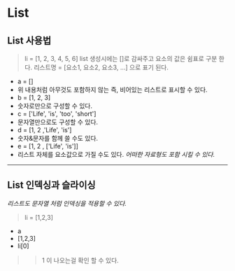 List
===========
## List 사용법
> li = [1, 2, 3, 4, 5, 6]
> list 생성시에는 []로 감싸주고 요소의 값은 쉼표로 구분 한다.
> 리스트명 = [요소1, 요소2, 요소3, ...] 으로 표기 된다.
* a = []
 * 위 내용처럼 아무것도 포함하지 않는 즉, 비어있는 리스트로 표시할 수 있다.
* b = [1, 2, 3]
 * 숫자로만으로 구성할 수 있다.
* c = ['Life', 'is', 'too', 'short']
 * 문자열만으로도 구성할 수 있다.
* d = [1, 2 ,'Life', 'is']
 * 숫자&문자를 함께 쓸 수도 있다.
* e = [1, 2 , ['Life', 'is']]
 * 리스트 자체를 요소값으로 가질 수도 있다.
*어떠한 자료형도 포함 시킬 수 있다.*
* * *
## List 인덱싱과 슬라이싱
*리스트도 문자열 처럼 인덱싱을 적용할 수 있다.*
> li = [1,2,3]
* a
* [1,2,3]
* li[0]
>> 1 이 나오는걸 확인 할 수 있다.


